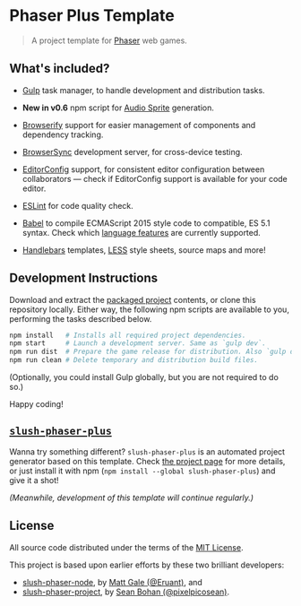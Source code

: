 Phaser Plus Template
====================

>   A project template for [Phaser][phsr] web games.


What's included?
----------------

*   [Gulp][gulp] task manager, to handle development and distribution tasks.

*   **New in v0.6** npm script for [Audio Sprite][ausp] generation.

*   [Browserify][brsy] support for easier management of components and
    dependency tracking.

*   [BrowserSync][bsnc] development server, for cross-device testing.

*   [EditorConfig][edcf] support, for consistent editor configuration between
    collaborators — check if EditorConfig support is available for your code
    editor.

*   [ESLint][eslt] for code quality check.

*   [Babel][babl] to compile ECMAScript 2015 style code to compatible, ES 5.1
    syntax. Check which [language features][feat] are currently supported.

*   [Handlebars][hbs.] templates, [LESS][less] style sheets, source maps and
    more!


Development Instructions
------------------------

Download and extract the [packaged project][dwld] contents, or clone this
repository locally. Either way, the following npm scripts are available to you,
performing the tasks described below.

```sh
npm install   # Installs all required project dependencies.
npm start     # Launch a development server. Same as `gulp dev`.
npm run dist  # Prepare the game release for distribution. Also `gulp dist`.
npm run clean # Delete temporary and distribution build files.
```

(Optionally, you could install Gulp globally, but you are not required to do
so.)

Happy coding!


[`slush-phaser-plus`][ssp+]
---------------------------

Wanna try something different? `slush-phaser-plus` is an automated project
generator based on this template. Check [the project page][ssp+] for more
details, or just install it with npm (`npm install --global slush-phaser-plus`)
and give it a shot!

<em>(Meanwhile, development of this template will continue regularly.)</em>


License
-------

All source code distributed under the terms of the [MIT License](LICENSE).

This project is based upon earlier efforts by these two brilliant developers:

- [slush-phaser-node][sspn], by [Matt Gale (@Eruant)][matt], and
- [slush-phaser-project][sspp], by [Sean Bohan (@pixelpicosean)][ppsn].


<!-- ---------------------------------------------------------------------- -->

[phsr]: http://phaser.io/
[babl]: https://babeljs.io/
[eslt]: http://eslint.org/
[gulp]: http://gulpjs.com/
[less]: http://lesscss.org/
[brsy]: http://browserify.org/
[edcf]: http://editorconfig.org/
[hbs.]: http://handlebarsjs.com/
[matt]: https://github.com/Eruant
[bsnc]: http://www.browsersync.io/
[ppsn]: https://github.com/pixelpicosean/
[feat]: https://babeljs.io/docs/learn-es2015/
[ausp]: https://github.com/tonistiigi/audiosprite
[sspn]: https://github.com/Eruant/slush-phaser-node
[ssp+]: https://github.com/rblopes/slush-phaser-plus
[sspp]: https://github.com/pixelpicosean/slush-phaser-project
[dwld]: https://github.com/rblopes/phaser-plus-template/archive/master.zip
